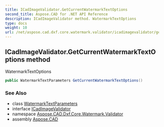 ```yaml
---
title: ICadImageValidator.GetCurrentWatermarkTextOptions
second_title: Aspose.CAD for .NET API Reference
description: ICadImageValidator method. WatermarkTextOptions
type: docs
weight: 10
url: /net/aspose.cad.dxf.core.watermark.validator/icadimagevalidator/getcurrentwatermarktextoptions/
---
```

## ICadImageValidator.GetCurrentWatermarkTextOptions method

WatermarkTextOptions

```csharp
public WatermarkTextParameters GetCurrentWatermarkTextOptions()
```

### See Also

* class [WatermarkTextParameters](../../../aspose.cad.dxf.core.watermark/watermarktextparameters/)
* interface [ICadImageValidator](../)
* namespace [Aspose.CAD.Dxf.Core.Watermark.Validator](../../../aspose.cad.dxf.core.watermark.validator/)
* assembly [Aspose.CAD](../../../)


